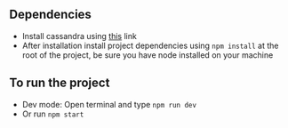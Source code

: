 ## Dependencies
- Install cassandra using [this](https://cassandra.apache.org/download/) link
- After installation install project dependencies using `npm install` at the root of the project, be sure you have node installed on your machine

## To run the project
- Dev mode: Open terminal and type `npm run dev`
- Or run `npm start`